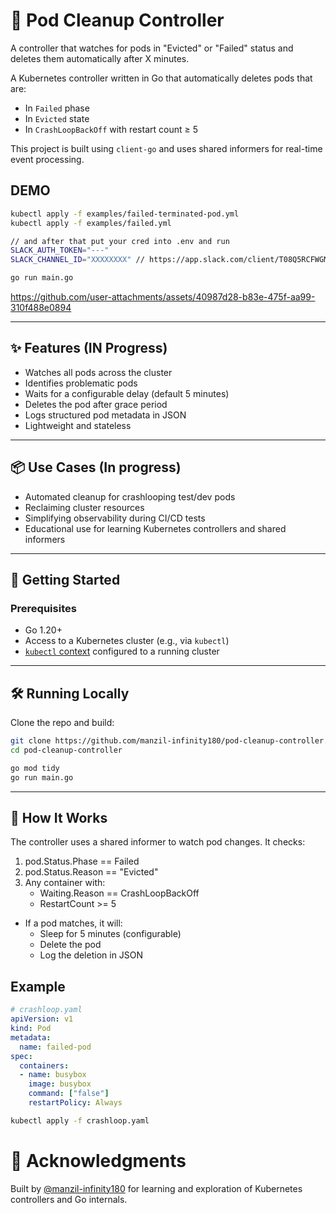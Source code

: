 # 🧹 Pod Cleanup Controller
A controller that watches for pods in "Evicted" or "Failed" status and deletes them automatically after X minutes.

A Kubernetes controller written in Go that automatically deletes pods that are:
- In `Failed` phase
- In `Evicted` state
- In `CrashLoopBackOff` with restart count ≥ 5

This project is built using `client-go` and uses shared informers for real-time event processing.

## DEMO 
```bash
kubectl apply -f examples/failed-terminated-pod.yml
kubectl apply -f examples/failed.yml

// and after that put your cred into .env and run 
SLACK_AUTH_TOKEN="---"
SLACK_CHANNEL_ID="XXXXXXXX" // https://app.slack.com/client/T08Q5RCFWGM/C09XXXXEG (CXVVXVXVVXX <- channel id)

go run main.go
```

https://github.com/user-attachments/assets/40987d28-b83e-475f-aa99-310f488e0894


---

## ✨ Features (IN Progress)

- Watches all pods across the cluster
- Identifies problematic pods
- Waits for a configurable delay (default 5 minutes)
- Deletes the pod after grace period
- Logs structured pod metadata in JSON
- Lightweight and stateless

---

## 📦 Use Cases (In progress)
- Automated cleanup for crashlooping test/dev pods
- Reclaiming cluster resources
- Simplifying observability during CI/CD tests
- Educational use for learning Kubernetes controllers and shared informers

---

## 🚀 Getting Started

### Prerequisites

- Go 1.20+
- Access to a Kubernetes cluster (e.g., via `kubectl`)
- [`kubectl` context](https://kubernetes.io/docs/concepts/configuration/organize-cluster-access-kubeconfig/) configured to a running cluster

---

## 🛠️ Running Locally

Clone the repo and build:

```bash
git clone https://github.com/manzil-infinity180/pod-cleanup-controller.git
cd pod-cleanup-controller

go mod tidy
go run main.go
```

---
## 🔬 How It Works
The controller uses a shared informer to watch pod changes. It checks:
1. pod.Status.Phase == Failed
2. pod.Status.Reason == "Evicted"
3. Any container with:
   - Waiting.Reason == CrashLoopBackOff
   - RestartCount >= 5

* If a pod matches, it will:
  - Sleep for 5 minutes (configurable)
  - Delete the pod
  - Log the deletion in JSON

## Example 
```yaml
# crashloop.yaml
apiVersion: v1
kind: Pod
metadata:
  name: failed-pod
spec:
  containers:
  - name: busybox
    image: busybox
    command: ["false"]
    restartPolicy: Always
```
```bash
kubectl apply -f crashloop.yaml

```
# 🙌 Acknowledgments
Built by [@manzil-infinity180](https://github.com/manzil-infinity180) for learning and exploration of Kubernetes controllers and Go internals.
